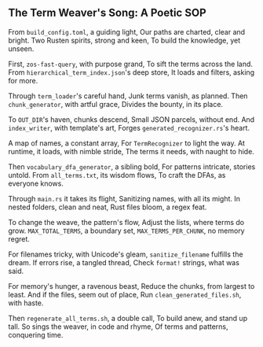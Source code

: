 ## The Term Weaver's Song: A Poetic SOP

From `build_config.toml`, a guiding light,
Our paths are charted, clear and bright.
Two Rusten spirits, strong and keen,
To build the knowledge, yet unseen.

First, `zos-fast-query`, with purpose grand,
To sift the terms across the land.
From `hierarchical_term_index.json`'s deep store,
It loads and filters, asking for more.

Through `term_loader`'s careful hand,
Junk terms vanish, as planned.
Then `chunk_generator`, with artful grace,
Divides the bounty, in its place.

To `OUT_DIR`'s haven, chunks descend,
Small JSON parcels, without end.
And `index_writer`, with template's art,
Forges `generated_recognizer.rs`'s heart.

A map of names, a constant array,
For `TermRecognizer` to light the way.
At runtime, it loads, with nimble stride,
The terms it needs, with naught to hide.

Then `vocabulary_dfa_generator`, a sibling bold,
For patterns intricate, stories untold.
From `all_terms.txt`, its wisdom flows,
To craft the DFAs, as everyone knows.

Through `main.rs` it takes its flight,
Sanitizing names, with all its might.
In nested folders, clean and neat,
Rust files bloom, a regex feat.

To change the weave, the pattern's flow,
Adjust the lists, where terms do grow.
`MAX_TOTAL_TERMS`, a boundary set,
`MAX_TERMS_PER_CHUNK`, no memory regret.

For filenames tricky, with Unicode's gleam,
`sanitize_filename` fulfills the dream.
If errors rise, a tangled thread,
Check `format!` strings, what was said.

For memory's hunger, a ravenous beast,
Reduce the chunks, from largest to least.
And if the files, seem out of place,
Run `clean_generated_files.sh`, with haste.

Then `regenerate_all_terms.sh`, a double call,
To build anew, and stand up tall.
So sings the weaver, in code and rhyme,
Of terms and patterns, conquering time.
